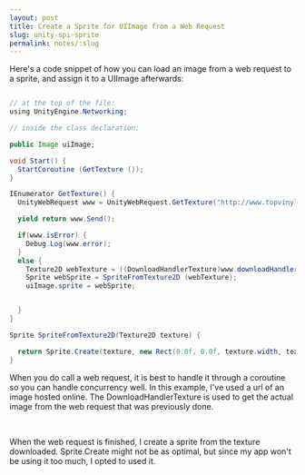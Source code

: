 ```yaml
---
layout: post
title: Create a Sprite for UIImage from a Web Request
slug: unity-spi-sprite
permalink: notes/:slug
---
```


Here's a code snippet of how you can load an image from a web request to a sprite,
and assign it to a UIImage afterwards:

``` java

// at the top of the file:
using UnityEngine.Networking;

// inside the class declaration:

public Image uiImage;

void Start() {
  StartCoroutine (GetTexture ());
}

IEnumerator GetTexture() {
  UnityWebRequest www = UnityWebRequest.GetTexture("http://www.topvinylfilms.com/images/products/preview/meme074.jpg");

  yield return www.Send();

  if(www.isError) {
    Debug.Log(www.error);
  }
  else {
    Texture2D webTexture = ((DownloadHandlerTexture)www.downloadHandler).texture as Texture2D;
    Sprite webSprite = SpriteFromTexture2D (webTexture);
    uiImage.sprite = webSprite;


  }
}

Sprite SpriteFromTexture2D(Texture2D texture) {

  return Sprite.Create(texture, new Rect(0.0f, 0.0f, texture.width, texture.height), new Vector2(0.5f, 0.5f), 100.0f);
}

```
When you do call a web request, it is best to handle it through a coroutine
so you can handle concurrency well. In this example, I've used a url of an image hosted online.
The DownloadHandlerTexture is used to get the actual image from the web request that was
previously done.

<br>

When the web request is finished, I create a sprite from the texture downloaded. Sprite.Create
might not be as optimal, but since my app won't be using it too much, I opted to used it.

